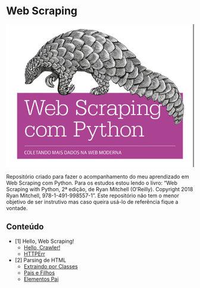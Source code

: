 # Web Scraping

![BookImage](https://github.com/whoxer/web-scraping/blob/main/bookimage.png?raw=true)

Repositório criado para fazer o acompanhamento do meu aprendizado em Web Scraping com Python. Para os estudos estou lendo o livro:  “Web Scraping with Python, 2ª edição, de Ryan Mitchell (O’Reilly). Copyright 2018 Ryan Mitchell, 978-1-491-998557-1”. Este repositório não tem o menor objetivo de ser instrutivo mas caso queira usá-lo de referência fique a vontade.

## Conteúdo
- [1] Hello, Web Scraping!
  - [Hello, Crawler!](https://github.com/whoxer/web-scraping/blob/main/%5B1%5D%20Hello%2C%20Web%20Sraping!/Hello%2C%20Crawler!/crawler.py)
  - [HTTPErr](https://github.com/whoxer/web-scraping/blob/main/%5B1%5D%20Hello%2C%20Web%20Sraping!/HTTPError/httperr.py)
- [2] Parsing de HTML
  - [Extraindo por Classes](https://github.com/whoxer/web-scraping/blob/main/%5B2%5D%20Parsing%20de%20HTML/Extraindo%20por%20classes/extrainclas.py)
  - [Pais e Filhos](https://github.com/whoxer/web-scraping/blob/main/%5B2%5D%20Parsing%20de%20HTML/Pais%20e%20Filhos/filhos.py)
  - [Elementos Pai](https://github.com/whoxer/web-scraping/blob/main/%5B2%5D%20Parsing%20de%20HTML/Pais/pais.py)
